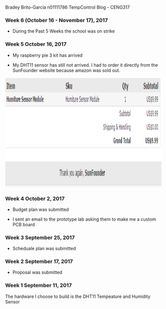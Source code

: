 Bradey Brito-Garcia n01111786
TempControl Blog - CENG317


### Week 6 (October 16 - November 17), 2017

* During the Past 5 Weeks the school was on strike

### Week 5 October 16, 2017

* My raspberry pie 3 kit has arrived 

* My DHT11 sensor has still not arrived. I had to order it directly from the SunFounder website because amazon was sold out.

<img src="https://github.com/n01111786/TempControl/blob/master/DHT11.PNG?raw=true" alt="Buying DHT11" width="500" height="350">


### Week 4 October 2, 2017

* Budget plan was submitted

* I sent an email to the prototype lab asking them to make me a custom PCB board

### Week 3 September 25, 2017

* Scheduale plan was submitted

### Week 2 September 17, 2017 

* Proposal was submitted 


### Week 1 September 11, 2017

The hardware I choose to build is the DHT11 Tempeature and Humidity Sensor
